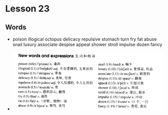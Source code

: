 # Lesson 23

## Words

- poison illogical octopus delicacy repulsive stomach turn fry fat abuse snail luxury associate despise appeal shower stroll impulse dozen fancy

- ![Words](../../../Images/Part3/03/words-23.png)
